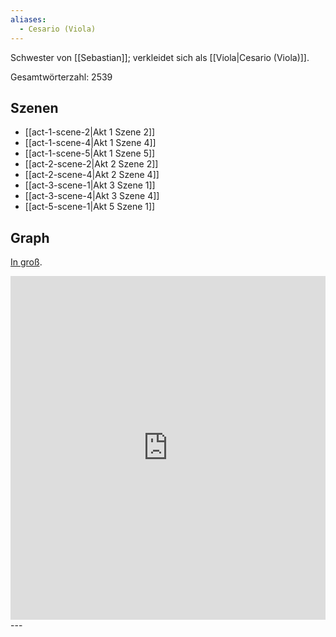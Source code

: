 ```yaml
---
aliases:
  - Cesario (Viola)
---
```

Schwester von [[Sebastian]]; verkleidet sich als [[Viola|Cesario (Viola)]].

Gesamtwörterzahl: 2539

## Szenen
- [[act-1-scene-2|Akt 1 Szene 2]]
- [[act-1-scene-4|Akt 1 Szene 4]]
- [[act-1-scene-5|Akt 1 Szene 5]]
- [[act-2-scene-2|Akt 2 Szene 2]]
- [[act-2-scene-4|Akt 2 Szene 4]]
- [[act-3-scene-1|Akt 3 Szene 1]]
- [[act-3-scene-4|Akt 3 Szene 4]]
- [[act-5-scene-1|Akt 5 Szene 1]]

## Graph
[In groß](https://catchears.github.io/was-ihr-wollt-graphs/characters/Viola-dark).
<iframe src="https://catchears.github.io/was-ihr-wollt-graphs/characters/Viola-dark" width=100% height=550 style="border: 0;"></iframe>---
